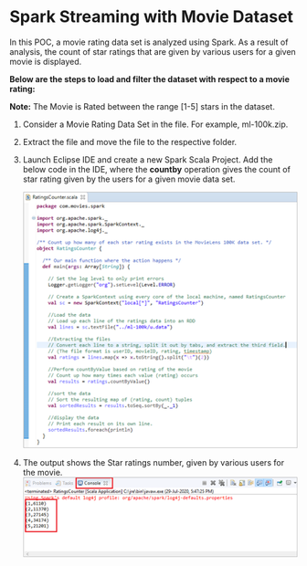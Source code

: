 # Spark Streaming with Movie Dataset


In this POC, a movie rating data set is analyzed using Spark. As a result of analysis, the count of star ratings that are given by various users for a given movie is displayed.

**Below are the steps to load and filter the dataset with respect to a movie rating:**

   **Note:** The Movie is Rated between the range [1-5] stars in the dataset.

  1.	Consider a Movie Rating Data Set in the file. For example, ml-100k.zip.

  2.	Extract the file and move the file to the respective folder.

  3. Launch Eclipse IDE and create a new Spark Scala Project. Add the below code in the IDE, where the **countby** operation gives the count of star rating given by the users for a given movie data set.
  
  
     ![Alt text](https://github.com/Protontech-1803/DataScience/blob/master/SparkStreaming/RatingsCounter.png)
   
  4.	The output shows the Star ratings number, given by various users for the movie.
    ![Alt text](https://github.com/Protontech-1803/DataScience/blob/master/SparkStreaming/OutPut.png)
